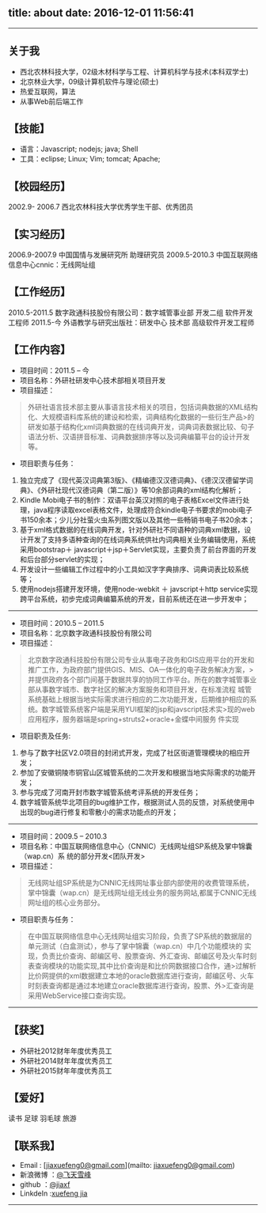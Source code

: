 title: about
date: 2016-12-01 11:56:41
---

---
## 关于我

- 西北农林科技大学，02级木材科学与工程、计算机科学与技术(本科双学士)
- 北京林业大学，09级计算机软件与理论(硕士)
- 热爱互联网，算法
- 从事Web前后端工作

## 【技能】

-  语言：Javascript; nodejs; java; Shell
-  工具：eclipse; Linux; Vim; tomcat; Apache;

## 【校园经历】

2002.9- 2006.7 西北农林科技大学优秀学生干部、优秀团员

## 【实习经历】

2006.9-2007.9 中国国情与发展研究所 助理研究员
2009.5-2010.3 中国互联网络信息中心cnnic：无线网址组

## 【工作经历】

2010.5-2011.5 数字政通科技股份有限公司：数字城管事业部 开发二组 软件开发工程师
2011.5-今 外语教学与研究出版社：研发中心 技术部 高级软件开发工程师

## 【工作内容】
- 项目时间：2011.5 – 今
- 项目名称：外研社研发中心技术部相关项目开发
- 项目描述：

> 外研社语言技术部主要从事语言技术相关的项目，包括词典数据的XML结构化、大规模语料库系统的建设和检索，词典结构化数据的一些衍生产品>的研发如基于结构化xml词典数据的在线词典开发，词典词表数据比较、句子语法分析、汉语拼音标准、词典数据排序等以及词典编纂平台的设计开发等。

- 项目职责与任务：

1. 独立完成了《现代英汉词典第3版》、《精编德汉汉德词典》、《德汉汉德留学词典》、《外研社现代汉德词典（第二版）》等10余部词典的xml结构化解析；
1. Kindle Mobi电子书的制作：双语平台英汉对照的电子表格Excel文件进行处理，java程序读取excel表格文件，处理成符合kindle电子书要求的mobi电子书150余本；少儿分社萤火虫系列图文版以及其他一些畅销书电子书20余本；
1. 基于xml格式数据的在线词典开发，针对外研社不同语种的词典xml数据，设计开发了支持多语种查询的在线词典系统供社内词典相关业务编辑使用，系统采用bootstrap＋ javascript＋jsp＋Servlet实现，主要负责了前台界面的开发和后台部分servlet的实现；
1. 开发设计一些编辑工作过程中的小工具如汉字字典排序、词典词表比较系统等；
1. 使用nodejs搭建开发环境，使用node-webkit ＋ javscript＋http service实现跨平台系统，初步完成词典编纂系统的开发，目前系统还在进一步开发中；

- - -

- 项目时间：2010.5 – 2011.5
- 项目名称：北京数字政通科技股份有限公司
- 项目描述：


> 北京数字政通科技股份有限公司专业从事电子政务和GIS应用平台的开发和推广工作，为政府部门提供GIS、MIS、OA一体化的电子政务解决方案，>并提供政府各个部门间基于数据共享的协同工作平台。所在的数字城管事业部从事数字城市、数字社区的解决方案服务和项目开发，在标准流程
> 城管系统基础上根据当地实际需求进行相应的二次功能开发，后期维护相应的系统。数字城管系统客户端是采用YUI框架的jsp和javscript技术实>现的web应用程序，服务器端是spring+struts2+oracle+金蝶中间服务 件实现


- 项目职责及任务:

1. 参与了数字社区V2.0项目的封闭式开发，完成了社区街道管理模块的相应开发；
2. 参加了安徽铜陵市铜官山区城管系统的二次开发和根据当地实际需求的功能开发；
3. 参与完成了河南开封市数字城管系统考评系统的开发任务；
4. 数字城管系统华北项目的bug维护工作，根据测试人员的反馈，对系统使用中出现的bug进行修复和零散小的需求功能点的开发；

- - -

- 项目时间：2009.5 – 2010.3
- 项目名称：中国互联网络信息中心（CNNIC）无线网址组SP系统及掌中锦囊（wap.cn）系 统的部分开发<团队开发>
- 项目描述：

> 无线网址组SP系统是为CNNIC无线网址事业部内部使用的收费管理系统，掌中锦囊（wap.cn）是无线网址组无线业务的服务网站,都属于CNNIC无线网址组的核心业务部分。

- 项目职责与任务：

> 在中国互联网络信息中心无线网址组实习阶段，负责了SP系统的数据层的单元测试（白盒测试），参与了掌中锦囊（wap.cn）中几个功能模块的
> 实现，负责比价查询、邮编区号、股票查询、外汇查询、邮编区号及火车时刻表查询模块的功能实现,其中比价查询是和比价网数据接口合作，通>过解析比价网提供的xml数据建立本地的oracle数据库进行查询，邮编区号、火车时刻表查询都是通过本地建立oracle数据库进行查询，股票、外>汇查询是采用WebService接口查询实现。


- - -

## 【获奖】

- 外研社2012财年年度优秀员工
- 外研社2014财年年度优秀员工
- 外研社2015财年年度优秀员工

## 【爱好】

读书 足球 羽毛球 旅游

## 【联系我】

- Email : [jiaxuefeng0@gmail.com](mailto: jiaxuefeng0@gmail.com)
- 新浪微博 ：[@飞天雪峰](https://weibo.com/jiaxuefeng)
- github ：[@jiaxf](https://github.com/jiaxf)
- LinkdeIn :[xuefeng jia](https://www.linkedin.com/in/jiaxuefeng/)

---
